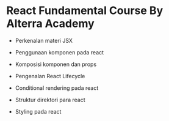 # React Fundamental Course By Alterra Academy

- Perkenalan materi JSX

- Penggunaan komponen pada react

- Komposisi komponen dan props

- Pengenalan React Lifecycle

- Conditional rendering pada react

- Struktur direktori para react

- Styling pada react